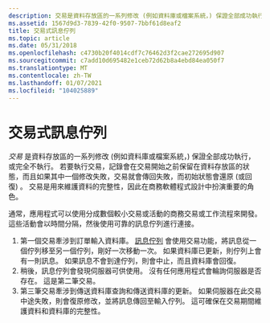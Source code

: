 ```yaml
---
description: 交易是資料存放區的一系列修改 (例如資料庫或檔案系統，) 保證全部成功執行，或完全不執行。
ms.assetid: 1567d9d3-7839-42f0-9507-7bbf61d8eaf2
title: 交易式訊息佇列
ms.topic: article
ms.date: 05/31/2018
ms.openlocfilehash: c4730b20f4014cdf7c76462d3f2cae272695d907
ms.sourcegitcommit: c7add10d695482e1ceb72d62b8a4ebd84ea050f7
ms.translationtype: MT
ms.contentlocale: zh-TW
ms.lasthandoff: 01/07/2021
ms.locfileid: "104025889"
---
```

# <a name="transactional-message-queuing"></a>交易式訊息佇列

*交易* 是資料存放區的一系列修改 (例如資料庫或檔案系統，) 保證全部成功執行，或完全不執行。 若要執行交易，記錄會在交易開始之前保留在資料存放區的狀態，而且如果其中一個修改失敗，交易就會傳回失敗，而初始狀態會還原 (或回復) 。 交易是用來維護資料的完整性，因此在商務軟體程式設計中扮演重要的角色。

通常，應用程式可以使用分成數個較小交易或活動的商務交易或工作流程來開發。 這些活動會以時間分隔，然後使用可靠的訊息佇列進行連接。

1.  第一個交易牽涉到訂單輸入資料庫。 [訊息佇列](/previous-versions/windows/desktop/legacy/ms711472(v=vs.85)) 會使用交易功能，將訊息從一個佇列移至另一個佇列，剛好一次移動一次。 如果資料庫已更新，則佇列上會有一則訊息。 如果訊息不會到達佇列，則會中止，而且資料庫會回復。
2.  稍後，訊息佇列會發現伺服器可供使用。 沒有任何應用程式會輪詢伺服器是否存在。 這是第二筆交易。
3.  第三筆交易牽涉到傳送資料庫查詢和傳送資料庫的更新。 如果伺服器在此交易中途失敗，則會復原修改，並將訊息傳回至輸入佇列。 這可確保在交易期間維護資料和資料庫的完整性。

 

 



